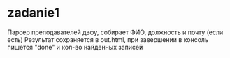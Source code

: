 # zadanie1

Парсер преподавателей двфу, собирает ФИО, должность и почту (если есть)
Результат сохраняется в out.html, при завершении в консоль пишется "done" и кол-во найденных записей
